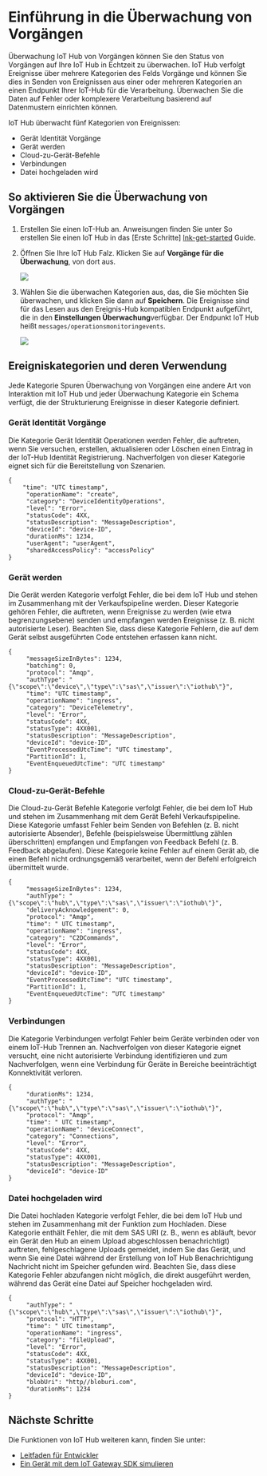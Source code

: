<properties
 pageTitle="Überwachung IoT Hub von Vorgängen"
 description="Eine Übersicht über Azure IoT Hub Vorgänge Überwachung, dass Sie den Status von Vorgängen auf Ihre IoT Hub in Echtzeit überwachen."
 services="iot-hub"
 documentationCenter=""
 authors="nberdy"
 manager="timlt"
 editor=""/>

<tags
 ms.service="iot-hub"
 ms.devlang="na"
 ms.topic="article"
 ms.tgt_pltfrm="na"
 ms.workload="na"
 ms.date="08/11/2016"
 ms.author="nberdy"/>

# <a name="introduction-to-operations-monitoring"></a>Einführung in die Überwachung von Vorgängen

Überwachung IoT Hub von Vorgängen können Sie den Status von Vorgängen auf Ihre IoT Hub in Echtzeit zu überwachen. IoT Hub verfolgt Ereignisse über mehrere Kategorien des Felds Vorgänge und können Sie dies in Senden von Ereignissen aus einer oder mehreren Kategorien an einen Endpunkt Ihrer IoT-Hub für die Verarbeitung. Überwachen Sie die Daten auf Fehler oder komplexere Verarbeitung basierend auf Datenmustern einrichten können.

IoT Hub überwacht fünf Kategorien von Ereignissen:

- Gerät Identität Vorgänge
- Gerät werden
- Cloud-zu-Gerät-Befehle
- Verbindungen
- Datei hochgeladen wird

## <a name="how-to-enable-operations-monitoring"></a>So aktivieren Sie die Überwachung von Vorgängen

1. Erstellen Sie einen IoT-Hub an. Anweisungen finden Sie unter So erstellen Sie einen IoT Hub in das [Erste Schritte] [ lnk-get-started] Guide.

2. Öffnen Sie Ihre IoT Hub Falz. Klicken Sie auf **Vorgänge für die Überwachung**, von dort aus.

    ![][1]

3. Wählen Sie die überwachen Kategorien aus, das, die Sie möchten Sie überwachen, und klicken Sie dann auf **Speichern**. Die Ereignisse sind für das Lesen aus den Ereignis-Hub kompatiblen Endpunkt aufgeführt, die in den **Einstellungen Überwachung**verfügbar. Der Endpunkt IoT Hub heißt `messages/operationsmonitoringevents`.

    ![][2]

## <a name="event-categories-and-how-to-use-them"></a>Ereigniskategorien und deren Verwendung

Jede Kategorie Spuren Überwachung von Vorgängen eine andere Art von Interaktion mit IoT Hub und jeder Überwachung Kategorie ein Schema verfügt, die der Strukturierung Ereignisse in dieser Kategorie definiert.

### <a name="device-identity-operations"></a>Gerät Identität Vorgänge

Die Kategorie Gerät Identität Operationen werden Fehler, die auftreten, wenn Sie versuchen, erstellen, aktualisieren oder Löschen einen Eintrag in der IoT-Hub Identität Registrierung. Nachverfolgen von dieser Kategorie eignet sich für die Bereitstellung von Szenarien.

    {
        "time": "UTC timestamp",
         "operationName": "create",
         "category": "DeviceIdentityOperations",
         "level": "Error",
         "statusCode": 4XX,
         "statusDescription": "MessageDescription",
         "deviceId": "device-ID",
         "durationMs": 1234,
         "userAgent": "userAgent",
         "sharedAccessPolicy": "accessPolicy"
    }

### <a name="device-telemetry"></a>Gerät werden

Die Gerät werden Kategorie verfolgt Fehler, die bei dem IoT Hub und stehen im Zusammenhang mit der Verkaufspipeline werden. Dieser Kategorie gehören Fehler, die auftreten, wenn Ereignisse zu werden (wie etwa begrenzungsebene) senden und empfangen werden Ereignisse (z. B. nicht autorisierte Leser). Beachten Sie, dass diese Kategorie Fehlern, die auf dem Gerät selbst ausgeführten Code entstehen erfassen kann nicht.

    {
         "messageSizeInBytes": 1234,
         "batching": 0,
         "protocol": "Amqp",
         "authType": "{\"scope\":\"device\",\"type\":\"sas\",\"issuer\":\"iothub\"}",
         "time": "UTC timestamp",
         "operationName": "ingress",
         "category": "DeviceTelemetry",
         "level": "Error",
         "statusCode": 4XX,
         "statusType": 4XX001,
         "statusDescription": "MessageDescription",
         "deviceId": "device-ID",
         "EventProcessedUtcTime": "UTC timestamp",
         "PartitionId": 1,
         "EventEnqueuedUtcTime": "UTC timestamp"
    }

### <a name="cloud-to-device-commands"></a>Cloud-zu-Gerät-Befehle

Die Cloud-zu-Gerät Befehle Kategorie verfolgt Fehler, die bei dem IoT Hub und stehen im Zusammenhang mit dem Gerät Befehl Verkaufspipeline. Diese Kategorie umfasst Fehler beim Senden von Befehlen (z. B. nicht autorisierte Absender), Befehle (beispielsweise Übermittlung zählen überschritten) empfangen und Empfangen von Feedback Befehl (z. B. Feedback abgelaufen). Diese Kategorie keine Fehler auf einem Gerät ab, die einen Befehl nicht ordnungsgemäß verarbeitet, wenn der Befehl erfolgreich übermittelt wurde.

    {
         "messageSizeInBytes": 1234,
         "authType": "{\"scope\":\"hub\",\"type\":\"sas\",\"issuer\":\"iothub\"}",
         "deliveryAcknowledgement": 0,
         "protocol": "Amqp",
         "time": " UTC timestamp",
         "operationName": "ingress",
         "category": "C2DCommands",
         "level": "Error",
         "statusCode": 4XX,
         "statusType": 4XX001,
         "statusDescription": "MessageDescription",
         "deviceId": "device-ID",
         "EventProcessedUtcTime": "UTC timestamp",
         "PartitionId": 1,
         "EventEnqueuedUtcTime": “UTC timestamp"
    }

### <a name="connections"></a>Verbindungen

Die Kategorie Verbindungen verfolgt Fehler beim Geräte verbinden oder von einem IoT-Hub Trennen an. Nachverfolgen von dieser Kategorie eignet versucht, eine nicht autorisierte Verbindung identifizieren und zum Nachverfolgen, wenn eine Verbindung für Geräte in Bereiche beeinträchtigt Konnektivität verloren.

    {
         "durationMs": 1234,
         "authType": "{\"scope\":\"hub\",\"type\":\"sas\",\"issuer\":\"iothub\"}",
         "protocol": "Amqp",
         "time": " UTC timestamp",
         "operationName": "deviceConnect",
         "category": "Connections",
         "level": "Error",
         "statusCode": 4XX,
         "statusType": 4XX001,
         "statusDescription": "MessageDescription",
         "deviceId": "device-ID"
    }

### <a name="file-uploads"></a>Datei hochgeladen wird

Die Datei hochladen Kategorie verfolgt Fehler, die bei dem IoT Hub und stehen im Zusammenhang mit der Funktion zum Hochladen. Diese Kategorie enthält Fehler, die mit dem SAS URI (z. B., wenn es abläuft, bevor ein Gerät den Hub an einem Upload abgeschlossen benachrichtigt) auftreten, fehlgeschlagene Uploads gemeldet, indem Sie das Gerät, und wenn Sie eine Datei während der Erstellung von IoT Hub Benachrichtigung Nachricht nicht im Speicher gefunden wird. Beachten Sie, dass diese Kategorie Fehler abzufangen nicht möglich, die direkt ausgeführt werden, während das Gerät eine Datei auf Speicher hochgeladen wird.

    {
         "authType": "{\"scope\":\"hub\",\"type\":\"sas\",\"issuer\":\"iothub\"}",
         "protocol": "HTTP",
         "time": " UTC timestamp",
         "operationName": "ingress",
         "category": "fileUpload",
         "level": "Error",
         "statusCode": 4XX,
         "statusType": 4XX001,
         "statusDescription": "MessageDescription",
         "deviceId": "device-ID",
         "blobUri": "http//bloburi.com",
         "durationMs": 1234
    }

## <a name="next-steps"></a>Nächste Schritte

Die Funktionen von IoT Hub weiteren kann, finden Sie unter:

- [Leitfaden für Entwickler][lnk-devguide]
- [Ein Gerät mit dem IoT Gateway SDK simulieren][lnk-gateway]

<!-- Links and images -->
[1]: media/iot-hub-operations-monitoring/enable-OM-1.png
[2]: media/iot-hub-operations-monitoring/enable-OM-2.png

[lnk-get-started]: iot-hub-csharp-csharp-getstarted.md
[lnk-diagnostic-metrics]: iot-hub-metrics.md
[lnk-scaling]: iot-hub-scaling.md
[lnk-dr]: iot-hub-ha-dr.md

[lnk-devguide]: iot-hub-devguide.md
[lnk-gateway]: iot-hub-linux-gateway-sdk-simulated-device.md